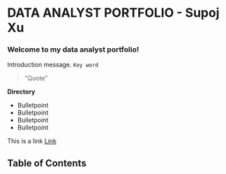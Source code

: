 # DATA ANALYST PORTFOLIO - Supoj Xu

### Welcome to my data analyst portfolio!

Introduction message.
`Key word`
> "Quote"

**Directory**
* Bulletpoint
* Bulletpoint
* Bulletpoint
* Bulletpoint

This is a link [Link](www.google.com)

## Table of Contents
